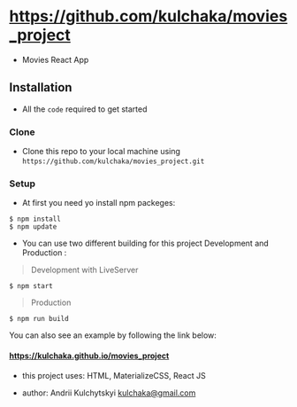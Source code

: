 # https://github.com/kulchaka/movies_project

- Movies React App

## Installation

- All the `code` required to get started

### Clone

- Clone this repo to your local machine using `https://github.com/kulchaka/movies_project.git`

### Setup

- At first you need yo install npm packeges:

```shell
$ npm install
$ npm update
```

- You can use two different building for this project Development and Production :

> Development with LiveServer

```shell
$ npm start
```

> Production

```shell
$ npm run build
```

You can also see an example by following the link below:

#### https://kulchaka.github.io/movies_project

- this project uses: HTML, MaterializeCSS, React JS

- author: Andrii Kulchytskyi <kulchaka@gmail.com>
